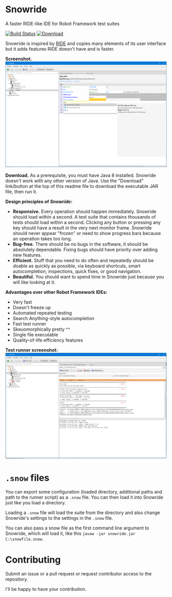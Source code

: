 # Snowride
A faster RIDE-like IDE for Robot Framework test suites 

[![Build Status](https://travis-ci.com/Soothsilver/snowride.svg?branch=master)](https://travis-ci.com/Soothsilver/snowride)
[![Download](https://api.bintray.com/packages/snowride/snowride/snowride/images/download.svg?version=2.0)](https://bintray.com/snowride/snowride/download_file?file_path=cz%2Fhudecekpetr%2Fsnowride%2Fsnowride%2F2.0%2Fsnowride-2.0-jar-with-dependencies.jar)

Snowride is inspired by [RIDE](https://github.com/robotframework/RIDE) and copies many elements of its user interface but it adds features RIDE doesn't have and is faster.

**Screenshot.** 
![Screenshot](screenshots/Release1.PNG)

**Download.**
As a prerequisite, you must have Java 8 installed. Snowride doesn't work with any other version of Java. Use the "Download" link/button at the top of this readme file to download the executable JAR file, then run it.

**Design principles of *Snowride*:**
* **Responsive.** Every operation should happen immediately. Snowride should load within a second. 
A test suite that contains thousands of tests should load within a second. Clicking any button or pressing any
key should have a result in the very next monitor frame. Snowride should never appear "frozen" or need to show
progress bars because an operation takes too long.
* **Bug-free.** There should be no bugs in the software, it should be absolutely dependable. Fixing bugs should have priority over adding new features.
* **Efficient.** Stuff that you need to do often and repeatedly should be doable as quickly as possible, via keyboard
shortcuts, smart autocompletion, inspections, quick fixes, or good navigation.
* **Beautiful.** You should want to spend time in Snowride just because you will like looking at it.

**Advantages over other Robot Framework IDEs:** 
* Very fast 
* Doesn't freeze up
* Automated repeated testing
* Search Anything-style autocompletion
* Fast test runner
* Skeuomorphically pretty ^^
* Single file executable
* Quality-of-life efficiency features

**Test runner screenshot:**
![Screenshot 2](screenshots/Release2.PNG)

# `.snow` files
You can export some configuration (loaded directory, additional paths and path to the runner script) as a `.snow` file. You can then load it into Snowride just like you load a directory.

Loading a `.snow` file will load the suite from the directory and also change Snowride's settings to the settings in the `.snow` file.

You can also pass a snow file as the first command line argument to Snowride, which will load it, like this `javaw -jar snowride.jar C:\snowfile.snow`.

# Contributing
Submit an issue or a pull request or request contributor access to the repository.

I'll be happy to have your contribution.
